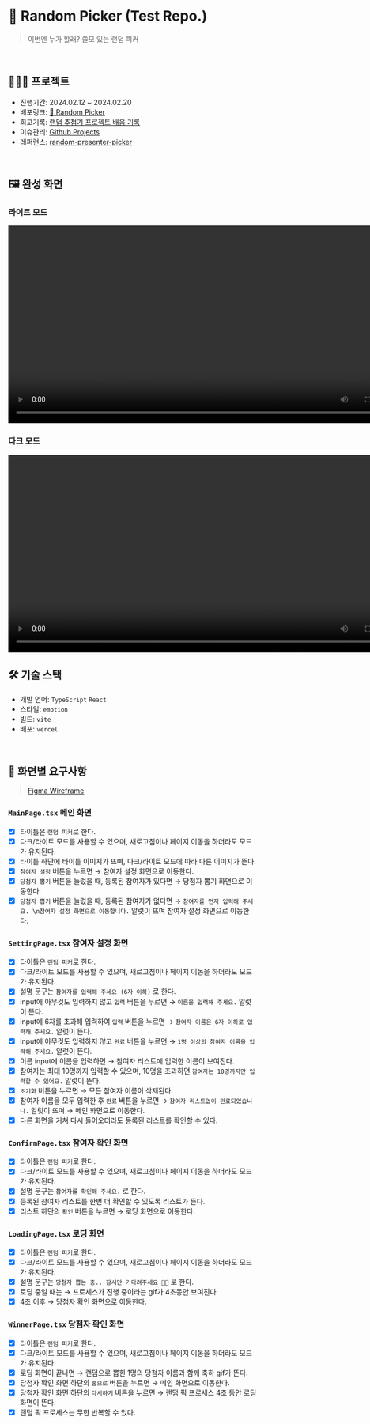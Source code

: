 # 🔀 Random Picker (Test Repo.)

> 이번엔 누가 할래? 쓸모 있는 랜덤 피커

<br/>

## 👩🏻‍💻 프로젝트

- 진행기간: 2024.02.12 ~ 2024.02.20
- 배포링크: [🔀 Random Picker](https://random-picker-new.vercel.app/)
- 회고기록: [랜덤 추첨기 프로젝트 배움 기록](https://devella.oopy.io/0a26f347-3c6c-4bb6-adab-34cfa1283e9c)
- 이슈관리: [Github Projects](https://github.com/users/ella-yschoi/projects/3)
- 레퍼런스: [random-presenter-picker](https://github.com/hustle-dev/random-presenter-picker)

<br/>

## 🖼️ 완성 화면

### 라이트 모드

<p align="left" width="100%"><video width="800" alt="random-picker-lightmode" src="https://github.com/ella-yschoi/random-picker/assets/123397411/bd04d203-5aea-4db9-a680-9cb010fe42e4" controls></video>

### 다크 모드

<p align="left" width="100%"><video width="800" alt="random-picker-darkmode" src="https://github.com/ella-yschoi/random-picker/assets/123397411/61e00cc4-e8d2-4f17-9080-dfea694b5d16" controls></video>

<br/>

## 🛠️ 기술 스택

- 개발 언어: `TypeScript` `React`
- 스타일: `emotion`
- 빌드: `vite`
- 배포: `vercel`

<br/>

## 🎨 화면별 요구사항

> [Figma Wireframe](https://www.figma.com/file/d7yiW5qlRtl0UhT50FHk1p/Random-Picker?type=design&node-id=0%3A1&mode=design&t=PeWor6U9vNubo9wC-1)

### `MainPage.tsx` 메인 화면

- [x] 타이틀은 `랜덤 피커`로 한다.
- [x] 다크/라이트 모드를 사용할 수 있으며, 새로고침이나 페이지 이동을 하더라도 모드가 유지된다.
- [x] 타이틀 하단에 타이틀 이미지가 뜨며, 다크/라이트 모드에 따라 다른 이미지가 뜬다.
- [x] `참여자 설정` 버튼을 누르면 → 참여자 설정 화면으로 이동한다.
- [x] `당첨자 뽑기` 버튼을 눌렀을 때, 등록된 참여자가 있다면 → 당첨자 뽑기 화면으로 이동한다.
- [x] `당첨자 뽑기` 버튼을 눌렀을 때, 등록된 참여자가 없다면 → `참여자를 먼저 입력해 주세요. \n참여자 설정 화면으로 이동합니다.` 알럿이 뜨며 참여자 설정 화면으로 이동한다.

### `SettingPage.tsx` 참여자 설정 화면

- [x] 타이틀은 `랜덤 피커`로 한다.
- [x] 다크/라이트 모드를 사용할 수 있으며, 새로고침이나 페이지 이동을 하더라도 모드가 유지된다.
- [x] 설명 문구는 `참여자를 입력해 주세요 (6자 이하)` 로 한다.
- [x] input에 아무것도 입력하지 않고 `입력` 버튼을 누르면 → `이름을 입력해 주세요.` 알럿이 뜬다.
- [x] input에 6자를 초과해 입력하여 `입력` 버튼을 누르면 → `참여자 이름은 6자 이하로 입력해 주세요.` 알럿이 뜬다.
- [x] input에 아무것도 입력하지 않고 `완료` 버튼을 누르면 → `1명 이상의 참여자 이름을 입력해 주세요.` 알럿이 뜬다.
- [x] 이름 input에 이름을 입력하면 → 참여자 리스트에 입력한 이름이 보여진다.
- [x] 참여자는 최대 10명까지 입력할 수 있으며, 10명을 초과하면 `참여자는 10명까지만 입력할 수 있어요.` 알럿이 뜬다.
- [x] `초기화` 버튼을 누르면 → 모든 참여자 이름이 삭제된다.
- [x] 참여자 이름을 모두 입력한 후 `완료` 버튼을 누르면 → `참여자 리스트업이 완료되었습니다.` 알럿이 뜨며 → 메인 화면으로 이동한다.
- [x] 다른 화면을 거쳐 다시 들어오더라도 등록된 리스트를 확인할 수 있다.

### `ConfirmPage.tsx` 참여자 확인 화면

- [x] 타이틀은 `랜덤 피커`로 한다.
- [x] 다크/라이트 모드를 사용할 수 있으며, 새로고침이나 페이지 이동을 하더라도 모드가 유지된다.
- [x] 설명 문구는 `참여자를 확인해 주세요.` 로 한다.
- [x] 등록된 참여자 리스트를 한번 더 확인할 수 있도록 리스트가 뜬다.
- [x] 리스트 하단의 `확인` 버튼을 누르면 → 로딩 화면으로 이동한다.

### `LoadingPage.tsx` 로딩 화면

- [x] 타이틀은 `랜덤 피커`로 한다.
- [x] 다크/라이트 모드를 사용할 수 있으며, 새로고침이나 페이지 이동을 하더라도 모드가 유지된다.
- [x] 설명 문구는 `당첨자 뽑는 중.. 잠시만 기다려주세요 🙏🏻` 로 한다.
- [x] 로딩 중일 때는 → 프로세스가 진행 중이라는 gif가 4초동안 보여진다.
- [x] 4초 이후 → 당첨자 확인 화면으로 이동한다.

### `WinnerPage.tsx` 당첨자 확인 화면

- [x] 타이틀은 `랜덤 피커`로 한다.
- [x] 다크/라이트 모드를 사용할 수 있으며, 새로고침이나 페이지 이동을 하더라도 모드가 유지된다.
- [x] 로딩 화면이 끝나면 → 랜덤으로 뽑힌 1명의 당첨자 이름과 함께 축하 gif가 뜬다.
- [x] 당첨자 확인 화면 하단의 `홈으로` 버튼을 누르면 → 메인 화면으로 이동한다.
- [x] 당첨자 확인 화면 하단의 `다시하기` 버튼을 누르면 → 랜덤 픽 프로세스 4초 동안 로딩 화면이 뜬다.
- [x] 랜덤 픽 프로세스는 무한 반복할 수 있다.
